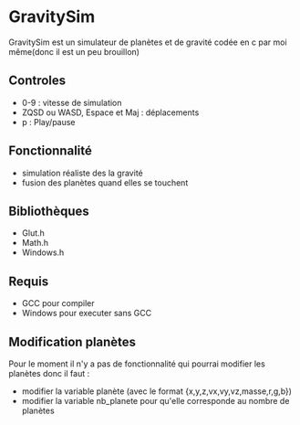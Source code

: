 # GravitySim
GravitySim est un simulateur de planètes et de gravité codée en c par moi même(donc il est un peu brouillon)

## Controles
- 0-9 : vitesse de simulation
- ZQSD ou WASD, Espace et Maj : déplacements
- p : Play/pause

## Fonctionnalité
- simulation réaliste des la gravité
- fusion des planètes quand elles se touchent

## Bibliothèques
- Glut.h
- Math.h
- Windows.h

## Requis
- GCC pour compiler
- Windows pour executer sans GCC

## Modification planètes
Pour le moment il n'y a pas de fonctionnalité qui pourrai modifier les planètes donc il faut :
- modifier la variable planète (avec le format {x,y,z,vx,vy,vz,masse,r,g,b})
- modifier la variable nb_planete pour qu'elle corresponde au nombre de planètes
